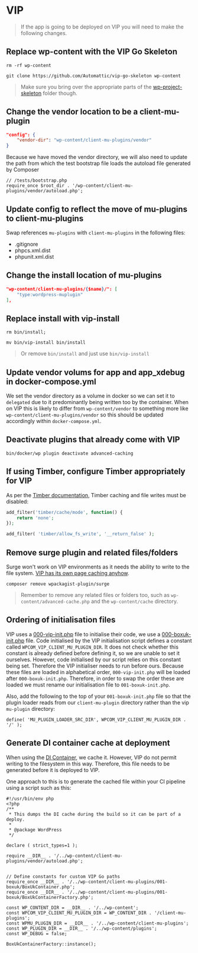 # VIP

> If the app is going to be deployed on VIP you will need to make the following changes.

## Replace wp-content with the VIP Go Skeleton

`rm -rf wp-content`

`git clone https://github.com/Automattic/vip-go-skeleton wp-content`

> Make sure you bring over the appropriate parts of the [wp-project-skeleton](https://github.com/boxuk/wp-project-skeleton/tree/main/wp-content) folder though.

## Change the vendor location to be a client-mu-plugin

```json
"config": {
    "vendor-dir": "wp-content/client-mu-plugins/vendor"
}
```

Because we have moved the vendor directory, we will also need to update the path from which the test bootstrap file
loads the autoload file generated by Composer

```
// /tests/bootstrap.php
require_once $root_dir . '/wp-content/client-mu-plugins/vendor/autoload.php';
```

## Update config to reflect the move of mu-plugins to client-mu-plugins

Swap references `mu-plugins` with `client-mu-plugins` in the following files:
- .gitignore
- phpcs.xml.dist
- phpunit.xml.dist

## Change the install location of mu-plugins

```json
"wp-content/client-mu-plugins/{$name}/": [
    "type:wordpress-muplugin"
],
```

## Replace install with vip-install

`rm bin/install;`

`mv bin/vip-install bin/install`

> Or remove `bin/install` and just use `bin/vip-install`

## Update vendor volums for app and app_xdebug in docker-compose.yml

We set the vendor directory as a volume in docker so we can set it to `delegated` due to it predominantly being written too by the container. When on VIP this is  likely to differ from `wp-content/vendor` to something more like `wp-content/client-mu-plugins/vendor` so this should be updated accordingly within `docker-compose.yml`.

## Deactivate plugins that already come with VIP
`bin/docker/wp plugin deactivate advanced-caching`

## If using Timber, configure Timber appropriately for VIP

As per the [Timber documentation](https://github.com/timber/timber/blob/75bb47223e32b787fd74e92f692f9fc34dec7e74/docs/guides/hosts-servers.md#wordpress-vip), Timber caching and file writes must be disabled:

```php
add_filter('timber/cache/mode', function() {
	return 'none';
});

add_filter( 'timber/allow_fs_write', '__return_false' );
```

## Remove surge plugin and related files/folders

Surge won't work on VIP environments as it needs the ability to write to the file system. [VIP has its own page caching anyhow](https://docs.wpvip.com/technical-references/caching/page-cache/).

`composer remove wpackagist-plugin/surge`

> Remember to remove any related files or folders too, such as `wp-content/advanced-cache.php` and the `wp-content/cache` directory.

## Ordering of initialisation files

VIP uses a [000-vip-init.php](https://github.com/Automattic/vip-go-mu-plugins/blob/master/000-vip-init.php) file to initialise
their code, we use a [000-boxuk-init.php](https://github.com/boxuk/wp-project-skeleton/blob/main/wp-content/mu-plugins/000-boxuk-init.php)
 file. Code initialised by the VIP initialisation script defines a constant called `WPCOM_VIP_CLIENT_MU_PLUGIN_DIR`. It
 does not check whether this constant is already defined before defining it, so we are unable to set it ourselves. However,
 code initialised by our script relies on this constant being set. Therefore the VIP initialiser needs to run before ours.
 Because these files are loaded in alphabetical order, `000-vip-init.php` will be loaded after `000-boxuk-init.php`. Therefore,
 in order to swap the order these are loaded we must rename our initialisation file to `001-boxuk-init.php`.

Also, add the following to the top of your `001-boxuk-init.php` file so that the plugin loader reads from our `client-mu-plugin`
 directory rather than the vip `mu-plugin` directory:

`define( 'MU_PLUGIN_LOADER_SRC_DIR', WPCOM_VIP_CLIENT_MU_PLUGIN_DIR . '/' );`

## Generate DI container cache at deployment

When using the [DI Container](https://github.com/boxuk/wp-project-skeleton/blob/main/wp-content/mu-plugins/000-boxuk/BoxUkContainer.php#L189-L209),
we cache it. However, VIP do not permit writing to the filesystem in this way. Therefore, this file needs to be generated
before it is deployed to VIP.

One approach to this is to generate the cached file within your CI pipeline using a script such as this:

```
#!/usr/bin/env php
<?php
/**
 * This dumps the DI cache during the build so it can be part of a deploy.
 *
 * @package WordPress
 */

declare ( strict_types=1 );

require __DIR__ . '/../wp-content/client-mu-plugins/vendor/autoload.php';


// Define constants for custom VIP Go paths
require_once __DIR__ . '/../wp-content/client-mu-plugins/001-boxuk/BoxUkContainer.php';
require_once __DIR__ . '/../wp-content/client-mu-plugins/001-boxuk/BoxUkContainerFactory.php';

const WP_CONTENT_DIR = __DIR__ . '/../wp-content';
const WPCOM_VIP_CLIENT_MU_PLUGIN_DIR = WP_CONTENT_DIR . '/client-mu-plugins';
const WPMU_PLUGIN_DIR = __DIR__ . '/../wp-content/client-mu-plugins';
const WP_PLUGIN_DIR = __DIR__ . '/../wp-content/plugins';
const WP_DEBUG = false;

BoxUkContainerFactory::instance();
```
